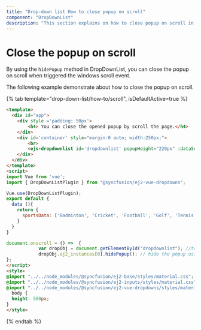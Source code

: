 ```yaml
---
title: "Drop-down list How to close popup on scroll"
component: "DropDownList"
description: "This section explains on how to close popup on scroll in the Syncfusion Vue drop-down list component."
---
```


# Close the popup on scroll

By using the `hidePopup` method in DropDownList, you can close the popup on scroll when triggered the windows scroll event.

The following example demonstrate about how to close the popup on scroll.

{% tab template="drop-down-list/how-to/scroll", isDefaultActive=true %}

```html
<template>
  <div id="app">
    <div style ='padding: 50px'>
        <h4> You can close the opened popup by scroll the page.</h4>
    </div>
    <div id='container' style="margin:0 auto; width:250px;">
        <br>
        <ejs-dropdownlist id='dropdownlist' popupHeight="220px" :dataSource='sportsData' placeholder='Select a game'></ejs-dropdownlist>
    </div>
  </div>
</template>
<script>
import Vue from 'vue';
import { DropDownListPlugin } from "@syncfusion/ej2-vue-dropdowns";

Vue.use(DropDownListPlugin);
export default {
  data (){
    return {
      sportsData: ['Badminton', 'Cricket', 'Football', 'Golf', 'Tennis']
    }
  }
}

document.onscroll = () =>  {
            var dropObj = document.getElementById("dropdownlist"); //to get dropdown list object
            dropObj.ej2_instances[0].hidePopup(); // hide the popup using hidePopup method
};
</script>
<style>
@import "../../node_modules/@syncfusion/ej2-base/styles/material.css";
@import "../../node_modules/@syncfusion/ej2-inputs/styles/material.css";
@import "../../node_modules/@syncfusion/ej2-vue-dropdowns/styles/material.css";
  body {
  height: 500px;
}
</style>
```

{% endtab %}